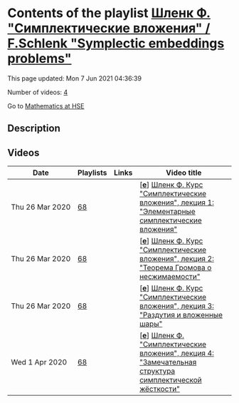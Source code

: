 # Contents of the playlist [Шленк Ф. "Симплектические вложения" / F.Schlenk "Symplectic embeddings problems"](https://www.youtube.com/playlist?list=PLq3E5oubNNoCTWgLcxLZdGJ2UybNUQovg)

This page updated: Mon 7 Jun 2021 04:36:39

Number of videos: [4](#videos)

Go to [Mathematics at HSE](../README.md)

## Description



## Videos

|Date|Playlists|Links|Video title|
|---|---|---|---|
| Thu&nbsp;26&nbsp;Mar&nbsp;2020 | [68](../playlists/68 "Шленк Ф. &#34;Симплектические вложения&#34; / F.Schlenk &#34;Symplectic embeddings problems&#34;") |  | [[**e**](https://studio.youtube.com/video/67RHPKYmRsA/edit "Edit")] [Шленк Ф. Курс &#34;Симплектические вложения&#34;, лекция 1: &#34;Элементарные симплектические вложения&#34;](https://www.youtube.com/watch?v=67RHPKYmRsA&list=PLq3E5oubNNoCTWgLcxLZdGJ2UybNUQovg "Schlenk F. &#34;Symplectic embeddings problems&#34;, lect.1: &#34;Symplectic embeddings by hand&#34;") |
| Thu&nbsp;26&nbsp;Mar&nbsp;2020 | [68](../playlists/68 "Шленк Ф. &#34;Симплектические вложения&#34; / F.Schlenk &#34;Symplectic embeddings problems&#34;") |  | [[**e**](https://studio.youtube.com/video/D6ibeyq4jlQ/edit "Edit")] [Шленк Ф. Курс &#34;Симплектические вложения&#34;, лекция 2: &#34;Теорема Громова о несжимаемости&#34;](https://www.youtube.com/watch?v=D6ibeyq4jlQ&list=PLq3E5oubNNoCTWgLcxLZdGJ2UybNUQovg "Schlenk F. &#34;Symplectic embeddings problems&#34;, lect. 2: &#34;Gromov's non squeezing theorem&#34;") |
| Thu&nbsp;26&nbsp;Mar&nbsp;2020 | [68](../playlists/68 "Шленк Ф. &#34;Симплектические вложения&#34; / F.Schlenk &#34;Symplectic embeddings problems&#34;") |  | [[**e**](https://studio.youtube.com/video/nwQBe6rWPpo/edit "Edit")] [Шленк Ф. Курс &#34;Симплектические вложения&#34;, лекция 3: &#34;Раздутия и вложенные шары&#34;](https://www.youtube.com/watch?v=nwQBe6rWPpo&list=PLq3E5oubNNoCTWgLcxLZdGJ2UybNUQovg "Schlenk F. &#34;Symplectic embeddings problems&#34;, lect. 3: &#34;Blowing up and embedding balls&#34;") |
| Wed&nbsp;1&nbsp;Apr&nbsp;2020 | [68](../playlists/68 "Шленк Ф. &#34;Симплектические вложения&#34; / F.Schlenk &#34;Symplectic embeddings problems&#34;") |  | [[**e**](https://studio.youtube.com/video/Y4PT8y9rgtY/edit "Edit")] [Шленк Ф. &#34;Симплектические вложения&#34;, лекция 4: &#34;Замечательная структура симплектической жёсткости&#34;](https://www.youtube.com/watch?v=Y4PT8y9rgtY&list=PLq3E5oubNNoCTWgLcxLZdGJ2UybNUQovg "Schlenk F. &#34;Symplectic embeddings problems&#34;, lect.4: &#34;The fine structure of symplectic rigidity&#34;") |
